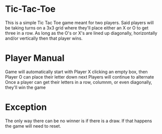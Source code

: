 # Tic-Tac-Toe
This is a simple Tic Tac Toe game meant for two players. Said players will be taking turns on a 3x3 grid where they'll place either an X or O
to get three in a row. As long as the O's or X's are lined up diagonally, horizontally and/or vertically then that player wins.



# Player Manual
Game will automatically start with Player X clicking an empty box, then Player O can place their letter down next
Players will continue to alternate
Once a player can get their letters in a row, columnm, or even diagonally, they'll win the game




# Exception
The only way there can be no winner is if there is a draw. If that happens the game will need to reset.
